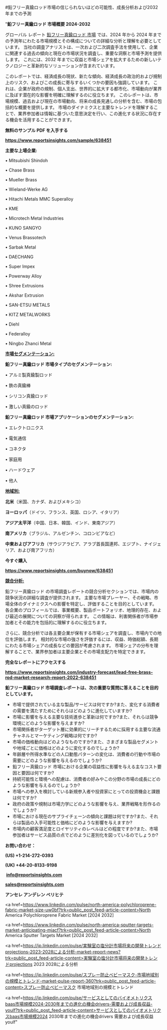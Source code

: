 #鉛フリー真鍮ロッド市場の信じられないほどの可能性、成長分析および2032年までの予測

"<strong>鉛フリー真鍮ロッド 市場概要 2024-2032</strong>

グローバル レポート <a href=https://www.reportsinsights.com/sample/638451>鉛フリー真鍮ロッド 市場</a> では、2024 年から 2024 年までの予測年にわたる市場規模とその構成についての詳細な分析と理解を必要としています。 当社の調査アナリストは、一次および二次調査手法を使用して、企業に関連する過去の傾向と現在の市場状況を調査し、重要な洞察と市場予測を提供します。 これには、2032 年までに収益と市場シェアを拡大​​するための新しいテクノロジーと革新的なソリューションが含まれています。

このレポートでは、経済成長の現状、新たな傾向、経済成長の政治的および規制上のリスク、およびこの成長に寄与するいくつかの要因も強調しています。 これは、企業が政府の規制、個人支出、世界的に拡大する都市化、市場動向が業界に及ぼす潜在的な影響を明確に理解するのに役立ちます。 このレポートは、市場規模、過去および現在の市場動向、将来の成長見通しの分析を含む、市場の包括的な概要を提供します。 市場のダイナミクスと主要なトレンドを理解することで、業界参加者は情報に基づいた意思決定を行い、この進化する状況に存在する機会を活用することができます。

<strong><b>無料のサンプル PDF を入手する</b></strong>

<a href=https://www.reportsinsights.com/sample/638451><strong><u>https://www.reportsinsights.com/sample/638451</u></strong></a>

<strong>主要な上場企業:</strong>

• Mitsubishi Shindoh

• Chase Brass

• Mueller Brass

• Wieland-Werke AG

• Hitachi Metals MMC Superalloy

• KME

• Microtech Metal Industries

• KUNO SANGYO

• Venus Brassotech

• Sarbak Metal

• DAECHANG

• Super Impex

• Powerway Alloy

• Shree Extrusions

• Akshar Extrusion

• SAN-ETSU METALS

• KITZ METALWORKS

• Diehl

• Federalloy

• Ningbo Zhanci Metal

<strong><u>市場セグメンテーション</u></strong><strong><u>:</u></strong>

<strong>鉛フリー真鍮ロッド 市場タイプのセグメンテーション:</strong>

• アルミ製真鍮製ロッド

• 鉄の真鍮棒

• シリコン真鍮ロッド

• 激しい真鍮のロッド

<strong>鉛フリー真鍮ロッド 市場アプリケーションのセグメンテーション:</strong>

• エレクトロニクス

• 電気通信

• コネクタ

• 家庭用

• ハードウェア

• 他人

<strong><u>地域別</u></strong><strong><u>:</u></strong>

<strong>北米</strong>（米国、カナダ、およびメキシコ）

<strong>ヨーロッパ</strong>（ドイツ、フランス、英国、ロシア、イタリア）

<strong>アジア太平洋</strong>（中国、日本、韓国、インド、東南アジア）

<strong>南アメリカ</strong>（ブラジル、アルゼンチン、コロンビアなど）

<strong>中東およびアフリカ</strong>（サウジアラビア、アラブ首長国連邦、エジプト、ナイジェリア、および南アフリカ）

<strong>今すぐ購入</strong>

<a href=https://www.reportsinsights.com/buynow/638451><strong><u>https://www.reportsinsights.com/buynow/638451</u></strong></a>

<strong><u>競合分析:</u></strong>

鉛フリー真鍮ロッド の市場調査レポートの競合分析セクションでは、市場内の競争状況の詳細な調査が提供されます。 主要な市場プレーヤー、その戦略、市場全体のダイナミクスへの影響を特定し、評価することを目的としています。 各企業のプロフィールでは、事業概要、製品ポートフォリオ、地理的存在、および最近の展開についての洞察が得られます。 この情報は、利害関係者が市場参加者とその能力を包括的に理解するのに役立ちます。

さらに、競合分析では各主要企業が保有する市場シェアを調査し、市場内での地位を評価します。 相対的な市場の強さを評価するには、収益、時価総額、長期にわたる市場シェアの成長などの要因が考慮されます。 市場シェアの分布を理解することで、業界参加者は主要企業とその市場支配力を特定できます。

<strong>完全なレポートにアクセスする</strong>

<a href=https://www.reportsinsights.com/industry-forecast/lead-free-brass-rod-market-research-report-2022-638451><strong><u><b>https://www.reportsinsights.com/industry-forecast/lead-free-brass-rod-market-research-report-2022-638451</b></u></strong></a>

<strong><b>鉛フリー真鍮ロッド 市場調査レポートは、次の重要な質問に答えることを目的としています。</b></strong>
<ul>
  <li>市場で提供されている主な製品/サービスは何ですか?また、変化する消費者の需要を満たすためにそれらはどのように進化していますか?</li>
  <li>市場に影響を与える主要な技術進歩と革新は何ですか?また、それらは競争環境にどのような影響を与えますか?</li>
  <li>市場関係者がターゲット層に効果的にリーチするために採用する主要な流通チャネルとマーケティング戦略は何ですか?</li>
  <li>市場の価格動向はどのようなものですか?また、さまざまな製品セグメントや地域ごとに価格はどのように変化するのでしょうか?</li>
  <li>年齢層や所得水準などの人口動態パターンの変化は、消費者の行動や市場の需要にどのような影響を与えるのでしょうか?</li>
  <li>鉛フリー真鍮ロッド 市場における企業の収益性に影響を与える主なコスト要因と要因は何ですか?</li>
  <li>持続可能性と環境への配慮は、消費者の好みやこの分野の市場の成長にどのような影響を与えるのでしょうか?</li>
  <li>市場への参入を検討している新規参入者や投資家にとっての投資機会と課題は何ですか?</li>
  <li>政府の政策や規制は市場力学にどのような影響を与え、業界戦略を形作るのでしょうか?</li>
  <li>市場における現在のサプライチェーンの傾向と課題は何ですか?また、それらは製品の入手可能性と価格にどのような影響を与えますか?</li>
  <li>市場内の顧客満足度とロイヤリティのレベルはどの程度ですか?また、市場参加者はサービス品質の点でどのように差別化を図っているのでしょうか?</li>
</ul>
<strong>お問い合わせ：</strong>

<strong>(US) +1-214-272-0393</strong>

<strong>(UK) +44-20-8133-9198</strong>

<strong> </strong><a href=info@reportsinsights.com><strong><u>info@reportsinsights.com</u></strong></a>

<a href=sales@reportsinsights.com><strong><u>sales@reportsinsights.com</u></strong></a>

<strong>アンセレ アンデレン ベリヒテ</strong>

<a href=https://www.linkedin.com/pulse/north-america-polychloroprene-fabric-market-size-uw0bf?trk=public_post_feed-article-content>North America Polychloroprene Fabric Market [2024 2032]</a>

<a href=https://www.linkedin.com/pulse/north-america-sputter-targets-market-anticipating-mjacf?trk=public_post_feed-article-content>North America Sputter Targets Market [2024 2032]</a>

<a href=https://jp.linkedin.com/pulse/実験室の塩分計市場将来の開発トレンドprojections-2023-2028による分析-market-report-news?trk=public_post_feed-article-content>実験室の塩分計市場将来の開発トレンドprojections 2023 2028による分析</a>

<a href=https://jp.linkedin.com/pulse/スプレー防止ベビーマスク-市場地域別の規模とトレンド-market-pulse-report-360?trk=public_post_feed-article-content>スプレー防止ベビーマスク 市場地域別の規模とトレンド</a>

<a href=https://jp.linkedin.com/pulse/サービスとしてのバイオメトリクスbaas市場規模2024-2030年までの進化の機会drivers-需要および成長収益-youlf?trk=public_post_feed-article-content>サービスとしてのバイオメトリクスbaas市場規模2024 2030年までの進化の機会drivers 需要および成長収益 youlf</a>"
